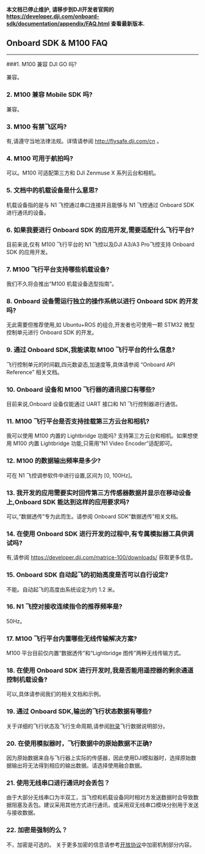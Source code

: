 #### 本文档已停止维护, 请移步到DJI开发者官网的 <https://developer.dji.com/onboard-sdk/documentation/appendix/FAQ.html> 查看最新版本. 


## Onboard SDK & M100 FAQ
---

###1. M100 兼容 DJI GO 吗? 

兼容。

### 2. M100 兼容 Mobile SDK 吗? 

兼容。

### 3. M100 有禁飞区吗? 

有,请遵守当地法律法规。详情请参阅 <http://flysafe.dji.com/cn> 。

### 4. M100 可用于航拍吗?
可以。M100 可适配第三方和 DJI Zenmuse X 系列云台和相机。
### 5. 文档中的机载设备是什么意思?
机载设备指的是与 N1 飞控通过串口连接并且能够与 N1 飞控通过 Onboard SDK 进行通讯的设备。
### 6. 如果我要进行 Onboard SDK 的应用开发,需要适配什么飞行平台? 

目前来说,仅有 M100 飞行平台的 N1 飞控以及DJI A3/A3 Pro飞控支持 Onboard SDK 的应用开发。
### 7. M100 飞行平台支持哪些机载设备? 

我们不久将会推出“M100 机载设备选型指南”。
### 8. Onboard 设备需运行独立的操作系统以进行 Onboard SDK 的开发吗?
无此需要但推荐使用,如 Ubuntu+ROS 的组合,开发者也可使用一颗 STM32 微型控制单元进行 Onboard SDK 的开发。
### 9. 通过 Onboard SDK,我能读取 M100 飞行平台的什么信息? 

飞行控制单元的时间戳,四元数姿态,加速度等,具体请参阅 “Onboard API Reference” 相关文档。
### 10. Onboard 设备和 M100 飞行器的通讯接口有哪些? 

目前来说,Onboard 设备仅能通过 UART 接口和 N1 飞行控制器进行通信。
### 11. M100 飞行平台是否支持挂载第三方云台和相机? 

我可以使用 M100 内置的 Lightbridge 功能吗? 支持第三方云台和相机。如果想使用 M100 内置 Lightbridge 功能,只需用“N1 Video Encoder”适配即可。
### 12. M100 的数据输出频率是多少?
可在 N1 飞控调参软件中进行设置,区间为 [0, 100Hz]。
### 13. 我开发的应用需要实时回传第三方传感器数据并显示在移动设备上,Onboard SDK 能达到这样的应用要求吗? 

可以,“数据透传”专为此而生。请参阅 Onboard SDK“数据透传”相关文档。
### 14. 在使用 Onboard SDK 进行开发的过程中,有专属模拟器工具供调试吗? 

有,请参阅 <https://developer.dji.com/matrice-100/downloads/> 获取更多信息。
### 15. Onboard SDK 自动起飞的初始高度是否可以自行设定? 

不能。自动起飞的高度由系统设定为约 1.2 米。
### 16. N1 飞控对接收连续指令的推荐频率是?

50Hz。
### 17. M100 飞行平台内置哪些无线传输解决方案?

M100 平台目前仅内置“数据透传”和“Lightbridge 图传”两种无线传输方式。
### 18. 在使用 Onboard SDK 进行开发时,我是否能用遥控器的剩余通道控制机载设备? 

可以,具体请参阅我们的相关文档和示例。

### 19. 通过 Onboard SDK,输出的飞行状态数据有哪些? 

关于详细的飞行状态及飞行生命周期,请参阅[附录](Appendix_cn.md#飞行数据说明)飞行数据说明部分。

### 20. 在使用模拟器时，飞行数据中的原始数据不正确?

因为原始数据来自与飞行器上实际的传感器，因此使用DJI模拟器时，选择原始数据输出将无法得到相应的输出数据。请选择使用融合数据。

### 21. 使用无线串口进行通讯时会丢包？

由于大部分无线串口为半双工，当飞控和机载设备同时相对方发送数据时会导致数据阻塞及丢包。建议采用其他方式进行通讯，或采用双无线串口模块分别用于发送与接收数据。

### 22. 加密是强制的么？

不，加密是可选的。 关于更多加密的信息请参考[开放协议](OPENProtocol_cn.md#加密机制可选)中加密机制部分内容。
